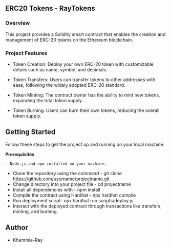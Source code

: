 ## ERC20 Tokens - RayTokens

### Overview 

This project provides a Solidity smart contract that enables the creation and management of ERC-20 tokens on the Ethereum blockchain. 

### Project Features

- Token Creation: Deploy your own ERC-20 token with customizable details such as name, symbol, and decimals.

- Token Transfers: Users can transfer tokens to other addresses with ease, following the widely adopted ERC-20 standard.

- Token Minting: The contract owner has the ability to mint new tokens, expanding the total token supply.

- Token Burning: Users can burn their own tokens, reducing the overall token supply.

## Getting Started

Follow these steps to get the project up and running on your local machine.

**Prerequisites**

    - Node.js and npm installed on your machine.

- Clone the repository using the command - git clone https://github.com/username/projectname.git
- Change directory into your project file - cd projectname
- Install all dependencies with - npm install
- Compile the contract using Hardhat - npx hardhat compile 
- Run deployment script- npx hardhat run scripts/deploy.js  
- Interact with the deployed contract through transactions like transfers, minting, and burning.

## Author

- Khemmie-Ray